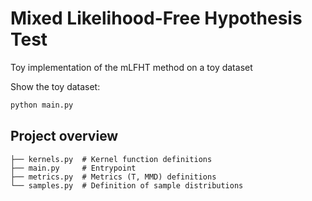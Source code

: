 # Mixed Likelihood-Free Hypothesis Test

Toy implementation of the mLFHT method on a toy dataset

Show the toy dataset:

```bash
python main.py
```

## Project overview

```
├── kernels.py  # Kernel function definitions
├── main.py     # Entrypoint
├── metrics.py  # Metrics (T, MMD) definitions
└── samples.py  # Definition of sample distributions

```
